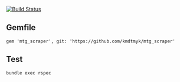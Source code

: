 [![Build Status](https://travis-ci.org/kmdtmyk/mtg_scraper.svg?branch=master)](https://travis-ci.org/kmdtmyk/mtg_scraper)

## Gemfile

```
gem 'mtg_scraper', git: 'https://github.com/kmdtmyk/mtg_scraper'
```

## Test

```
bundle exec rspec
```
